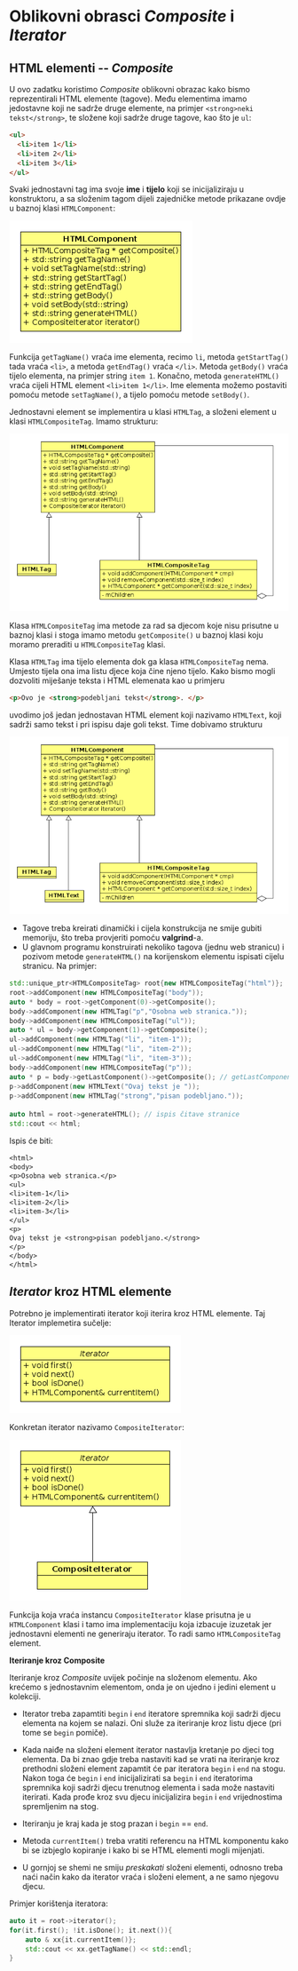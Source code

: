 # Oblikovni obrasci _Composite_ i _Iterator_

## HTML elementi -- _Composite_

U ovo zadatku koristimo _Composite_ oblikovni obrazac kako bismo reprezentirali
HTML elemente (tagove).  Među elementima imamo jedostavne koji ne sadrže druge elemente,
na primjer `<strong>neki tekst</strong>`, te složene koji sadrže druge tagove,
kao što je `ul`:
```HTML
<ul>
  <li>item 1</li>
  <li>item 2</li>
  <li>item 3</li>
</ul>
```

Svaki jednostavni tag ima svoje **ime** i **tijelo** koji se inicijaliziraju u konstruktoru, a
sa složenim tagom dijeli zajedničke metode  prikazane ovdje u baznoj klasi `HTMLComponent`:

![](./doc/component.png)

Funkcija `getTagName()` vraća ime elementa, recimo `li`, metoda
`getStartTag()` tada vraća `<li>`, a metoda  `getEndTag()` vraća `</li>`.
Metoda `getBody()` vraća tijelo elementa, na primjer string `item 1`.
Konačno, metoda `generateHTML()` vraća cijeli HTML element
`<li>item 1</li>`. Ime elementa možemo postaviti pomoću metode `setTagName()`,
a tijelo pomoću metode `setBody()`. 


Jednostavni element se implementira u klasi `HTMLTag`, a složeni element
u klasi `HTMLCompositeTag`. Imamo strukturu:

![](./doc/composite.png)

Klasa  `HTMLCompositeTag` ima metode za rad sa djecom koje nisu prisutne u
baznoj klasi i stoga imamo metodu `getComposite()` u baznoj klasi koju moramo
preraditi u `HTMLCompositeTag` klasi.


Klasa `HTMLTag` ima tijelo elementa dok ga klasa `HTMLCompositeTag` nema.
Umjesto tijela ona ima listu djece koja čine njeno tijelo. Kako bismo mogli
dozvoliti miješanje teksta i HTML elemenata kao u primjeru

```HTML
<p>Ovo je <strong>podebljani tekst</strong>. </p>
```
uvodimo još jedan jednostavan HTML element koji nazivamo `HTMLText`,
koji sadrži samo tekst i pri ispisu daje goli tekst. Time dobivamo strukturu

![](./doc/fullcomposite.png)

-  Tagove treba kreirati dinamički i cijela konstrukcija ne smije gubiti memoriju, što treba provjeriti pomoću
**valgrind**-a.
- U glavnom programu konstruirati nekoliko tagova (jednu web stranicu) i pozivom metode `generateHTML()`
na korijenskom elementu ispisati cijelu stranicu. Na primjer:

```C++
std::unique_ptr<HTMLCompositeTag> root{new HTMLCompositeTag("html")};
root->addComponent(new HTMLCompositeTag("body"));
auto * body = root->getComponent(0)->getComposite();
body->addComponent(new HTMLTag("p","Osobna web stranica."));
body->addComponent(new HTMLCompositeTag("ul"));
auto * ul = body->getComponent(1)->getComposite();
ul->addComponent(new HTMLTag("li", "item-1"));
ul->addComponent(new HTMLTag("li", "item-2"));
ul->addComponent(new HTMLTag("li", "item-3"));
body->addComponent(new HTMLCompositeTag("p"));
auto * p = body->getLastComponent()->getComposite(); // getLastComponent() je zgodan dodatak
p->addComponent(new HTMLText("Ovaj tekst je "));
p->addComponent(new HTMLTag("strong","pisan podebljano."));

auto html = root->generateHTML(); // ispis čitave stranice
std::cout << html;
```

Ispis će biti:
```
<html>
<body>
<p>Osobna web stranica.</p>
<ul>
<li>item-1</li>
<li>item-2</li>
<li>item-3</li>
</ul>
<p>
Ovaj tekst je <strong>pisan podebljano.</strong>
</p>
</body>
</html>
```

## _Iterator_ kroz HTML elemente

Potrebno je implementirati iterator koji iterira kroz HTML elemente. Taj Iterator
implemetira sučelje:

![](./doc/iterator-interface.png)

Konkretan iterator nazivamo `CompositeIterator`:

![](./doc/iterator-1.png)

Funkcija koja vraća instancu `CompositeIterator` klase prisutna je u
`HTMLComponent` klasi i tamo ima implementaciju koja izbacuje izuzetak jer jednostavni elementi
ne generiraju iterator. To radi samo  `HTMLCompositeTag` element.


**Iteriranje kroz Composite**

Iteriranje kroz _Composite_ uvijek počinje na složenom elementu. Ako krećemo s jednostavnim 
elementom, onda je on ujedno i jedini element u kolekciji. 

- Iterator treba zapamtiti `begin` i `end` iteratore spremnika koji sadrži djecu elementa na kojem se 
nalazi. Oni služe za iteriranje kroz listu djece (pri tome se `begin` pomiče).

- Kada naiđe na složeni element iterator nastavlja kretanje po djeci tog elementa. Da bi znao gdje treba 
nastaviti kad se vrati na iteriranje kroz prethodni složeni element zapamtit će par iteratora  `begin` i `end`
na stogu. Nakon toga će  `begin` i `end` inicijalizirati sa `begin` i `end` iteratorima spremnika koji sadrži djecu 
trenutnog elementa i sada može nastaviti iterirati. Kada prođe kroz svu djecu inicijalizira   `begin` i `end` 
vrijednostima spremljenim na stog.

- Iteriranju je kraj kada je stog prazan i `begin` == `end`.

- Metoda `currentItem()` treba vratiti referencu na HTML komponentu kako bi se izbjeglo kopiranje i kako bi se 
HTML elementi mogli mijenjati.

- U gornjoj se shemi  ne smiju _preskakati_ složeni elementi, odnosno treba naći način kako da iterator vraća i složeni element,
a ne samo njegovu djecu.  


Primjer korištenja iteratora:

```C++
auto it = root->iterator();
for(it.first(); !it.isDone(); it.next()){
    auto & xx{it.currentItem()};
    std::cout << xx.getTagName() << std::endl;
}
```
